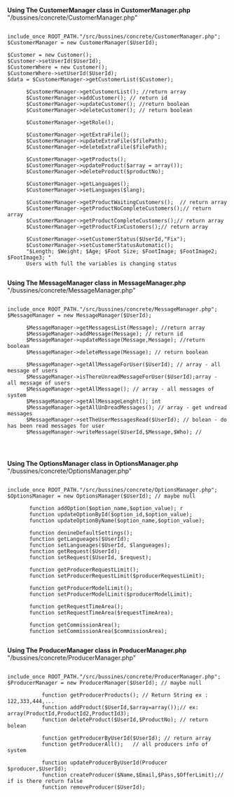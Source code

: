<b>Using The CustomerManager class in CustomerManager.php</b> "/bussines/concrete/CustomerManager.php"

<pre><code>
include_once ROOT_PATH."/src/bussines/concrete/CustomerManager.php";
$CustomerManager = new CustomerManager($UserId);

$Customer = new Customer();
$Customer->setUserId($UserId); 
$CustomerWhere = new Customer(); 
$CustomerWhere->setUserId($UserId);
$data = $CustomerManager->getCustomerList($Customer); 

      $CustomerManager->getCustomerList(); //return array
      $CustomerManager->addCustomer(); // return id
      $CustomerManager->updateCustomer(); //return boolean
      $CustomerManager->deleteCustomer(); // return boolean
  
      $CustomerManager->getRole();
  
      $CustomerManager->getExtraFile();
      $CustomerManager->updateExtraFile($filePath);
      $CustomerManager->deleteExtraFile($filePath);
  
      $CustomerManager->getProducts();
      $CustomerManager->updateProduct($array = array());
      $CustomerManager->deleteProduct($productNo);
  
      $CustomerManager->getLanguages();
      $CustomerManager->setLanguages($lang);
  
      $CustomerManager->getProductWaitingCustomers();  // return array
      $CustomerManager->getProductNoCompleteCustomers();// return array
      $CustomerManager->getProductCompleteCustomers();// return array
      $CustomerManager->getProductFixCustomers();// return array
  
      $CustomerManager->setCustomerStatus($UserId,"Fix");
      $CustomerManager->setCustomerStatusAutomatic(); 
      "$Length; $Weight; $Age; $Foot Size; $FootImage; $FootImage2; $FootImage3; "
      Users with full the variables is changing status 
      
</pre></code>



<b>Using The MessageManager class in MessageManager.php</b> "/bussines/concrete/MessageManager.php"

<pre><code>
include_once ROOT_PATH."/src/bussines/concrete/MessageManager.php";
$MessageManager = new MessageManager($UserId);

      $MessageManager->getMessagesList(Message); //return array
      $MessageManager->addMessage(Message); // return id
      $MessageManager->updateMessage(Message,Message); //return boolean
      $MessageManager->deleteMessage(Message); // return boolean

      $MessageManager->getAllMessageForUser($UserId); // array - all message of users 
      $MessageManager->isThereUnreadMessageForUser($UserId);array - all message of users
      $MessageManager->getAllMessage(); // array - all messages of system
      $MessageManager->getAllMessageLenght(); int 
      $MessageManager->getAllUnDreadMessages(); // array - get undread messages
      $MessageManager->setTheUserMessagesRead($UserId); // bolean - do has been read messages for user
      $MessageManager->writeMessage($UserId,$Message,$Who); //  



</pre></code>


<b>Using The OptionsManager class in OptionsManager.php</b> "/bussines/concrete/OptionsManager.php"

<pre><code>
include_once ROOT_PATH."/src/bussines/concrete/OptionsManager.php";
$OptionsManager = new OptionsManager($UserId); // maybe null

       function addOption($option_name,$option_value); r
       function updateOptionById($option_id,$option_value);
       function updateOptionByName($option_name,$option_value);
   
       function denineDefaultSettings();
       function getLangueages($UserId);
       function setLangueages($UserId, $langueages);
       function getRequest($UserId);
       function setRequest($UserId, $request); 
   
       function getProducerRequestLimit();
       function setProducerRequestLimit($producerRequestLimit);
   
       function getProducerModelLimit();
       function setProducerModelLimit($producerModelLimit);
   
       function getRequestTimeArea();
       function setRequestTimeArea($requestTimeArea);
   
       function getCommissionArea();
       function setCommissionArea($commissionArea);

</pre></code>


<b>Using The ProducerManager class in ProducerManager.php</b> "/bussines/concrete/ProducerManager.php"

<pre><code>
include_once ROOT_PATH."/src/bussines/concrete/ProducerManager.php";
$ProducerManager = new ProducerManager($UserId); // maybe null

           function getProducerProducts(); // Return String ex : 122,333,444,...
           function addProduct($UserId,$array=array());// ex: array(ProductId,ProductId2,ProductId3);
           function deleteProduct($UserId,$ProductNo); // return bolean
       
           function getProducerByUserId($UserId); // return array 
           function getProducerAll();   // all producers info of system
       
           function updateProducerByUserId(Producer $producer,$UserId);
           function createProducer($Name,$Email,$Pass,$OfferLimit);// if is there return false
           function removeProducer($UserId);

</pre></code>
